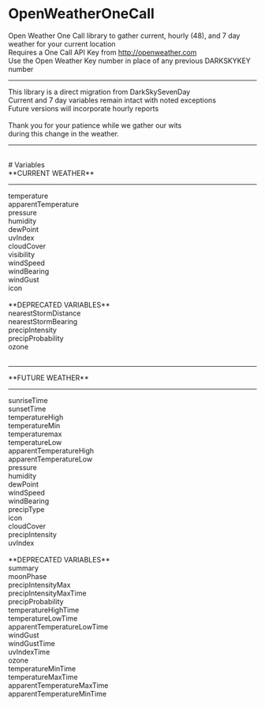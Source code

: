 # OpenWeatherOneCall
Open Weather One Call library to gather current, hourly (48), and 7 day weather for your current location
<br>Requires a One Call API Key from http://openweather.com<br>Use the Open Weather Key number in place of any previous DARKSKYKEY number
<hr>
This library is a direct migration from DarkSkySevenDay<br>Current and 7 day variables remain intact with noted exceptions<br>Future versions will incorporate hourly reports<br><br>Thank you for your patience while we gather our wits<br>during this change in the weather.<br><hr><br>
# Variables <br>
**CURRENT WEATHER** <hr>
temperature<br>apparentTemperature<br>pressure<br>humidity<br>dewPoint<br>uvIndex<br>cloudCover<br>visibility<br>windSpeed<br>windBearing<br>windGust<br>icon<br><br>
**DEPRECATED VARIABLES**<br>
nearestStormDistance<br>nearestStormBearing<br>precipIntensity<br>precipProbability<br>ozone<br><br><hr>
**FUTURE WEATHER** <hr>
sunriseTime<br>sunsetTime<br>temperatureHigh<br>temperatureMin<br>temperaturemax<br>temperatureLow<br>apparentTemperatureHigh<br>apparentTemperatureLow<br>pressure<br>humidity<br>dewPoint<br>windSpeed<br>windBearing<br>precipType<br>icon<br>cloudCover<br>precipIntensity<br>uvIndex<br><br>
**DEPRECATED VARIABLES**<br>
summary<br>moonPhase<br>precipIntensityMax<br>precipIntensityMaxTime<br>precipProbability<br>temperatureHighTime<br>temperatureLowTime<br>apparentTemperatureLowTime<br>windGust<br>windGustTime<br>uvIndexTime<br>ozone<br>temperatureMinTime<br>temperatureMaxTime<br>apparentTemperatureMaxTime<br>apparentTemperatureMinTime<br><br>
